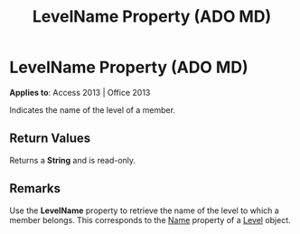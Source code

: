 ﻿---
title: LevelName Property (ADO MD)
TOCTitle: LevelName Property (ADO MD)
ms:assetid: 94be7298-f0fc-dace-e47d-9e99a61457af
ms:mtpsurl: https://msdn.microsoft.com/en-us/library/JJ249662(v=office.15)
ms:contentKeyID: 48546421
ms.date: 09/18/2015
mtps_version: v=office.15
---

# LevelName Property (ADO MD)


**Applies to**: Access 2013 | Office 2013

Indicates the name of the level of a member.

## Return Values

Returns a **String** and is read-only.

## Remarks

Use the **LevelName** property to retrieve the name of the level to which a member belongs. This corresponds to the [Name](name-property-ado-md.md) property of a [Level](level-object-ado-md.md) object.

